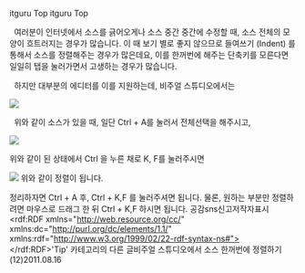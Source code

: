  itguru Top itguru Top

  여러분이 인터넷에서 소스를 긁어오게나 소스 중간 중간에 수정할 때, 소스 전체의 모양이 흐트러지는 경우가 많습니다. 이 때 보기 별로 좋지 않으므로 들여쓰기 (Indent) 를 통해서 소스를 정렬해주는 경우가 많은데요, 이를 한꺼번에 해주는 단축키를 모른다면 일일히 탭을 눌러가면서 고생하는 경우가 많습니다.

  하지만 대부분의 에디터를 이를 지원하는데, 비주얼 스튜디오에서는

![](http://img1.daumcdn.net/thumb/R1920x0/?fname=http%3A%2F%2Fcfile10.uf.tistory.com%2Fimage%2F145A5F424E49CF570CE829)

  위와 같이 소스가 있을 때, 일단 Ctrl + A를 눌러서 전체선택을 해주시고,

![](http://img1.daumcdn.net/thumb/R1920x0/?fname=http%3A%2F%2Fcfile29.uf.tistory.com%2Fimage%2F136F663D4E49CF8A0A8AFA)

위와 같이 된 상태에서 Ctrl 을 누른 채로 K, F를 눌러주시면

![](http://img1.daumcdn.net/thumb/R1920x0/?fname=http%3A%2F%2Fcfile24.uf.tistory.com%2Fimage%2F182D92414E49D02E28F450)
위와 같이 정렬이 됩니다.

정리하자면 Ctrl + A 후, Ctrl + K,F 를 눌러주셔면 됩니다. 물론, 원하는 부분만 정렬하려면 마우스로 드래그 한 뒤 Ctrl + K,F 하시면 됩니다.
공감sns신고저작자표시	<rdf:RDF xmlns="http://web.resource.org/cc/" xmlns:dc="http://purl.org/dc/elements/1.1/" xmlns:rdf="http://www.w3.org/1999/02/22-rdf-syntax-ns#">		<Work rdf:about="">			<license rdf:resource="http://creativecommons.org/licenses/by-fr/2.0/kr/" />		</Work>		<License rdf:about="http://creativecommons.org/licenses/by-fr/">			<permits rdf:resource="http://web.resource.org/cc/Reproduction"/>			<permits rdf:resource="http://web.resource.org/cc/Distribution"/>			<requires rdf:resource="http://web.resource.org/cc/Notice"/>			<requires rdf:resource="http://web.resource.org/cc/Attribution"/>			<permits rdf:resource="http://web.resource.org/cc/DerivativeWorks"/>		</License>	</rdf:RDF>'Tip' 카테고리의 다른 글비주얼 스튜디오에서 소스 한꺼번에 정렬하기(12)2011.08.16

